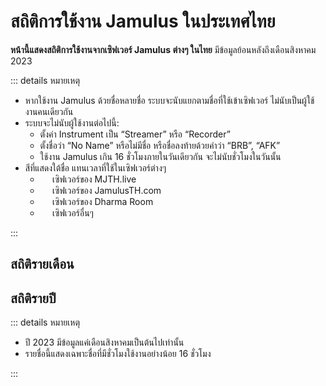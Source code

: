 # สถิติการใช้งาน Jamulus ในประเทศไทย

**หน้านี้แสดงสถิติการใช้งานจากเซิฟเวอร์ Jamulus ต่างๆ ในไทย** มีข้อมูลย้อนหลังถึงเดือนสิงหาคม 2023

::: details หมายเหตุ

- หากใช้งาน Jamulus ด้วยชื่อหลายชื่อ ระบบจะนับแยกตามชื่อที่ใช้เข้าเซิฟเวอร์ ไม่นับเป็นผู้ใช้งานคนเดียวกัน
- ระบบจะไม่นับผู้ใช้งานต่อไปนี้:
  - ตั้งค่า Instrument เป็น “Streamer” หรือ “Recorder”
  - ตั้งชื่อว่า “No Name” หรือไม่มีชื่อ หรือชื่อลงท้ายด้วยคำว่า “BRB”, “AFK”
  - ใช้งาน Jamulus เกิน 16 ชั่วโมงภายในวันเดียวกัน จะไม่นับชั่วโมงในวันนั้น
- สีที่แสดงใต้ชื่อ แทนเวลาที่ใช้ในเซิฟเวอร์ต่างๆ
  - <span class="color-block" style="background: var(--vp-c-indigo-3)"></span> เซิฟเวอร์ของ MJTH.live
  - <span class="color-block" style="background: var(--vp-c-green-3)"></span> เซิฟเวอร์ของ JamulusTH.com
  - <span class="color-block" style="background: var(--vp-c-red-3)"></span> เซิฟเวอร์ของ Dharma Room
  - <span class="color-block" style="background: var(--vp-c-yellow-3)"></span> เซิฟเวอร์อื่นๆ

:::

## สถิติรายเดือน

<MonthlyTable :data="data" />

## สถิติรายปี

<YearlySections :data="data" />

::: details หมายเหตุ

- ปี 2023 มีข้อมูลแค่เดือนสิงหาคมเป็นต้นไปเท่านั้น
- รายชื่อนี้แสดงเฉพาะชื่อที่มีชั่วโมงใช้งานอย่างน้อย 16 ชั่วโมง

:::

<script setup lang="ts">
  import data from './activeUsers.json'
  import MonthlyTable from './MonthlyTable.vue'
  import YearlySections from './YearlySections.vue'
</script>

<style scoped>
.color-block {
  display: inline-block;
  width: 1em;
  height: 1em;
  border-radius: 0.25em;
  margin-right: 0.1em;
  background: #ccc;
  vertical-align: middle;
  transform: translateY(-0.1ex);
}
</style>
